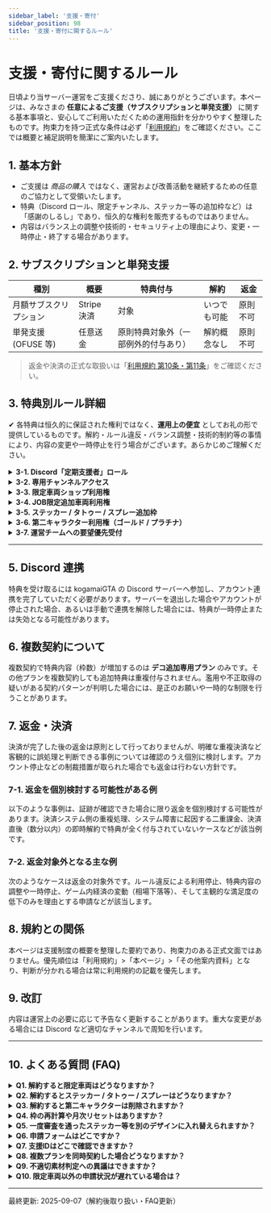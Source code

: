 ```yaml
---
sidebar_label: '支援・寄付'
sidebar_position: 98
title: '支援・寄付に関するルール'
---
```


# 支援・寄付に関するルール

日頃より当サーバー運営をご支援くださり、誠にありがとうございます。本ページは、みなさまの **任意によるご支援（サブスクリプションと単発支援）** に関する基本事項と、安心してご利用いただくための運用指針を分かりやすく整理したものです。拘束力を持つ正式な条件は必ず「[利用規約](/rules/terms-of-service)」をご確認ください。ここでは概要と補足説明を簡潔にご案内いたします。

## 1. 基本方針
- ご支援は *商品の購入* ではなく、運営および改善活動を継続するための任意のご協力として受領いたします。
- 特典（Discord ロール、限定チャンネル、ステッカー等の追加枠など）は「感謝のしるし」であり、恒久的な権利を販売するものではありません。
- 内容はバランス上の調整や技術的・セキュリティ上の理由により、変更・一時停止・終了する場合があります。

## 2. サブスクリプションと単発支援
| 種別 | 概要 | 特典付与 | 解約 | 返金 |
|------|------|----------|------|------|
| 月額サブスクリプション | Stripe 決済 | 対象 | いつでも可能 | 原則不可 |
| 単発支援 (OFUSE 等) | 任意送金 | 原則特典対象外（一部例外的付与あり） | 解約概念なし | 原則不可 |

> 返金や決済の正式な取扱いは「[利用規約 第10条・第11条](/rules/terms-of-service#第10条支援およびサブスクリプションについて)」をご確認ください。

## 3. 特典別ルール詳細
✔ 各特典は恒久的に保証された権利ではなく、**運用上の便宜** としてお礼の形で提供しているものです。解約・ルール違反・バランス調整・技術的制約等の事情により、内容の変更や一時停止を行う場合がございます。あらかじめご理解ください。

<details>
<summary><strong>3-1. Discord「定期支援者」ロール</strong></summary>
<div>
<ul>
<li><strong>目的</strong>: このロールは現在支援いただいている方を識別し、対応する専用チャンネルの閲覧・書き込み権限を自動付与するために表示しています。</li>
<li><strong>付与条件</strong>: 有効な支援契約が継続しており、かつ対象の Discord サーバーに参加していることが必要です。</li>
<li><strong>失効条件</strong>: 解約やサーバー退出、アカウント停止、または決済状況の確認ができない状態になった場合には、自動的にロールが外れることがあります。</li>
<li><strong>マナー</strong>: ロールを根拠に特権的な扱いを要求したり、威圧的・排他的な発言を行ったりすることはお控えください。通常の参加者と同様に節度あるコミュニケーションをお願いいたします。</li>
<li><strong>再付与</strong>: 再契約後は概ね 1 時間以内に自動反映されます。反映が遅い場合は一度ログアウトして再ログインしていただくと解消する場合があります。</li>
<li><strong>未反映対応</strong>: 24 時間経過しても付与されない場合は、領収書番号（トランザクション ID）と Discord ユーザー ID を添えてお問い合わせフォームよりご連絡ください。</li>
</ul>
</div>
</details>

<details>
<summary><strong>3-2. 専用チャンネルアクセス</strong></summary>
<div>
<ul>
<li><strong>目的</strong>: この専用チャンネルは開発状況の共有や改善提案、利用者間の建設的な情報交換を円滑に進めるための場として運用しています。</li>
<li><strong>適用ルール</strong>: 迷惑行為や虚偽情報の流布などを禁止する一般ルールがそのまま全面的に適用されます。特典利用者だからといって例外はありません。</li>
<li><strong>運用</strong>: 情報の鮮度と可読性を保つため、必要に応じて古いログを整理したり、一時的に書き込みを制限したりすることがあります。</li>
<li><strong>推奨</strong>: 再現手順を添えた不具合報告や、影響範囲と目的が明確な具体的改善提案、他者を尊重した建設的な議論を歓迎しています。</li>
<li><strong>控えてください</strong>: 個人への攻撃、根拠が乏しい推測の拡散、結果だけを急がせる単発の催促投稿などはお控えください。</li>
</ul>
</div>
</details>

<details>
<summary><strong>3-3. 限定車両ショップ利用権</strong></summary>
<div>
<ul>
<li><strong>対象</strong>: このショップの利用権はシルバー以上のプランに付与され、デコ追加専用プランのみの契約は対象外となります。</li>
<li><strong>入手方法</strong>: 限定車両はリアルマネーで直接販売するものではなく、ゲーム内通貨を用いて購入していただきます。</li>
<li><strong>解約後</strong>: 解約すると限定車両はガレージ内に残りますが出庫・利用はできなくなります。再契約すると再び出庫・利用できるようになります。</li>
<li><strong>調整</strong>: 性能や価格、ラインナップについてはゲーム全体のバランス維持を目的として必要に応じて変更する場合があります。</li>
<li><strong>調整例</strong>: 特定車両に性能が過度に集中している、あるいはゲーム内経済が著しく偏る懸念があると判断した場合には入れ替えや性能調整を行います。</li>
<li><strong>表示揺れ</strong>: 内部 ID の統合や再編作業期間中は一時的に表示順序や名称が変わって見える場合がありますが、仕様安定後に解消されます。</li>
</ul>
</div>
</details>

<details>
<summary><strong>3-4. JOB限定追加車両利用権</strong></summary>
<div>
<ul>
<li><strong>対象</strong>: この特典はシルバー以上の支援者で、かつ該当する職務に現在従事している方に限定されます。</li>
<li><strong>利用範囲</strong>: 職務または組織活動の遂行を目的とした利用を前提とし、恒常的な私的用途への転用が主目的になっている場合は制限対象です。</li>
<li><strong>失効</strong>: 辞職や解任等によって職務条件を喪失した時点でこの利用権は即時に失効します。</li>
<li><strong>禁止</strong>: 該当車両の第三者への譲渡やトレード、職務外での事実上の私物化継続は禁止します。</li>
<li><strong>例（制限対象）</strong>: 例えば警察専用の高速追跡車を私的なレースイベントで常用する行為は制限または是正要求の対象となります。</li>
<li><strong>確認</strong>: 運用の適正を保つため、必要に応じて利用状況や目的の確認を行う場合があります。</li>
</ul>
</div>
</details>

<details>
<summary><strong>3-5. ステッカー / タトゥー / スプレー追加枠</strong></summary>
<div>
<ul>
<li><strong>枠の考え方</strong>: 枠は「新しく貼る / 塗る」行為に利用できるスロット数で、月次リセットは行いません。</li>
<li><strong>複数契約</strong>: 枠数が増える複数契約はデコ追加専用プランのみ対象です。その他プランを重複契約しても枠は増加しません。</li>
<li><strong>解約後</strong>: 解約後は新規の貼り付け・塗布や差し替えができなくなります。既に反映済みのものは最長 6 ヶ月保持され、その後整理のため削除されることがあります。</li>
<li><strong>削除・入れ替え制限</strong>: 一度審査を通過したステッカー / タトゥーは、重大な問題（権利侵害・公序良俗違反等）が判明しない限り任意の削除・入れ替えはできません。</li>
<li><strong>申請先</strong>: 提出は専用フォーム（<a href="https://gta-player.kogamai.com/upload-menu" target="_blank" rel="noopener noreferrer">アップロードフォーム</a>）から行ってください。</li>
<li><strong>審査観点</strong>: 権利の明確性、公序良俗適合、視認性、他者体験、負荷等を総合的に確認します。</li>
<li><strong>差し戻し例</strong>: 透過抜け、極端な低/高解像度、権利不明、背景とのコントラスト不足、一度に大量提出などです。</li>
<li><strong>再審査</strong>: 不許可の場合は理由を簡潔に通知します。追加資料や証跡を添えて再申請いただけます。</li>
</ul>
</div>
</details>

<details>
<summary><strong>3-6. 第二キャラクター利用権（ゴールド / プラチナ）</strong></summary>
<div>
<p>公平性とロールプレイ品質を守るための要点です。核心のみ簡潔に記載しています。</p>
<ul>
<li><strong>利用資格</strong>: この特典はゴールドまたはプラチナの契約が有効な期間のみ利用できます。</li>
<li><strong>目的</strong>: 第二キャラクターは物語表現の幅を広げるための便宜的な特典であり、経済面や情報面での優位獲得を狙う用途は本来の想定ではありません。</li>
<li><strong>完全分離</strong>: 両キャラクターの名前・外見・人格・経歴・人間関係・保有資産・獲得情報などは混在させず、互いに独立した存在として扱ってください。</li>
<li><strong>知識遮断</strong>: 片方で得た IC / OOC の知識やメタ情報を、もう一方の行動判断に転用することは禁止です。</li>
<li><strong>資産遮断</strong>: 金銭・車両・物品などを直接渡したり、第三者を経由させたり、意図的に置き去りにして別キャラクターで回収したりする形で移転することはできません。</li>
<li><strong>干渉禁止</strong>: 一方の死亡・逮捕など不利益な結果を、他方の行動で実質的に補填・帳消しにすることは禁止です。</li>
<li><strong>代理行為禁止</strong>: 復讐・潜入・継続中の取引や情報収集などを別キャラクターが引き継いで継続することはできません。</li>
<li><strong>組織制限</strong>: 利益相反が大きい対立関係の組織（例: 取締機関と対象犯罪組織など）へ同時所属することは状況に応じて制限または禁止します。</li>
<li><strong>例: 不可</strong>: 警察キャラクターで取得した犯罪組織リストをギャングキャラクターの作戦に利用する行為、あるいは一方で資産を置き去りにし他方で回収する行為などは認められません。</li>
<li><strong>例: 可</strong>: 互いに接点のない職種を選び、別コミュニティで独立した目的を持つ新規ストーリーを展開する形は許容されます。</li>
<li><strong>監査</strong>: 不自然な資産移動や行動パターンが検知された場合には、状況を確認するためのヒアリングやログ調査を行うことがあります。</li>
<li><strong>対応</strong>: 違反が確認された場合は警告、特典一時停止、特典剥奪、重大性に応じたアカウント停止といった段階的または即時の対応を行います。</li>
<li><strong>再申請</strong>: 剥奪後に再度利用を希望する場合は最短で 30 日経過後に、再発防止策を明示したうえで申請していただく必要があります。</li>
<li><strong>解約後</strong>: 解約により第二キャラクターの利用権限は停止しますが、キャラクターデータ自体は最長 6 ヶ月保持され、その後整理のため削除されることがあります。再契約時に保持期間内であれば再び利用できます。</li>
<li><strong>メタ防止</strong>: 「偶然知った」「たまたま見かけた」などの名目で実質的な情報共有を正当化する行為も禁止です。</li>
</ul>
<details>
<summary><strong>補足: よくあるグレーゾーン</strong></summary>
<div>
<ul>
<li><strong>双子 / 親族設定</strong>: 物語上のゆるやかな家族・親族・双子設定自体は認められますが、知識や資産、過去事件の具体的内容を共有して行動最適化を図ることはできません。</li>
<li><strong>同一職種再挑戦</strong>: 同じ職種を別キャラクターで再挑戦する際には、前キャラクターの失敗理由や業務ノウハウを引き継いで最初から効率化する形を避けてください。</li>
<li><strong>偶然の接触</strong>: 一時的かつ表層的な遭遇は構いませんが、継続的に交流したり協力関係を築いたりする形は分離原則に反します。</li>
<li><strong>共有拠点</strong>: 倉庫や金庫、個人保管領域を介して間接的に資産へアクセスさせる行為も実質的な資産移動とみなされます。</li>
<li><strong>観戦配信視聴</strong>: 観戦や配信で入手した情報をもう一方のキャラクターが即座に活用することはできません。時間を空けても意図的転用であれば不可です。</li>
</ul>
</div>
</details>

</div>
</details>

<details>
<summary><strong>3-7. 運営チームへの要望優先受付</strong></summary>
<div>
<ul>
<li><strong>対象</strong>: 原則としてプラチナ支援者を対象に受け付け、運営裁量で一部のゴールド支援者を含める場合があります。</li>
<li><strong>内容</strong>: 主に再現手順を伴う不具合報告、生活品質（QoL）を向上させる軽量な改善案、小規模かつ限定的な機能追加提案を想定しています。</li>
<li><strong>非保証</strong>: いただいた提案の実装可否や時期は、全体バランスやリソース状況を踏まえて判断するため確約はできません。</li>
<li><strong>控えてください</strong>: 特定個人のみが利益を得る要求、他者の不利益や排除を誘導する内容、短時間での過度な反復投稿はご遠慮ください。</li>
<li><strong>優先されやすい</strong>: 再現手順と影響範囲が明確な不具合報告、多数の利用者に効果が及ぶ改善、実装コストに比して高い改善効果が見込める案は優先的に検討されやすくなります。</li>
<li><strong>採用困難</strong>: 一部利用者だけが独占的利益を得る案、既存要素を包括的に否定するだけの提案、根幹システムを大規模に作り直す必要がある案は採用が難しい傾向にあります。</li>
<li><strong>回答方針</strong>: 個別に返信できない場合は、進捗や判断結果をまとめて告知する形を取ることがあります。</li>
</ul>
</div>
</details>

---

## 5. Discord 連携
特典を受け取るには kogamaiGTA の Discord サーバーへ参加し、アカウント連携を完了していただく必要があります。サーバーを退出した場合やアカウントが停止された場合、あるいは手動で連携を解除した場合には、特典が一時停止または失効となる可能性があります。

## 6. 複数契約について
複数契約で特典内容（枠数）が増加するのは **デコ追加専用プラン** のみです。その他プランを複数契約しても追加特典は重複付与されません。濫用や不正取得の疑いがある契約パターンが判明した場合には、是正のお願いや一時的な制限を行うことがあります。

## 7. 返金・決済
決済が完了した後の返金は原則として行っておりませんが、明確な重複決済など客観的に誤処理と判断できる事例については確認のうえ個別に検討します。アカウント停止などの制裁措置が取られた場合でも返金は行わない方針です。

### 7-1. 返金を個別検討する可能性がある例
以下のような事例は、証跡が確認できた場合に限り返金を個別検討する可能性があります。決済システム側の重複処理、システム障害に起因する二重課金、決済直後（数分以内）の即時解約で特典が全く付与されていないケースなどが該当例です。

### 7-2. 返金対象外となる主な例
次のようなケースは返金の対象外です。ルール違反による利用停止、特典内容の調整や一時停止、ゲーム内経済の変動（相場下落等）、そして主観的な満足度の低下のみを理由とする申請などが該当します。

## 8. 規約との関係
本ページは支援制度の概要を整理した要約であり、拘束力のある正式文面ではありません。優先順位は「利用規約」>「本ページ」>「その他案内資料」となり、判断が分かれる場合は常に利用規約の記載を優先します。

## 9. 改訂
内容は運営上の必要に応じて予告なく更新することがあります。重大な変更がある場合には Discord など適切なチャンネルで周知を行います。

---
## 10. よくある質問 (FAQ)

<details>
<summary><strong>Q1. 解約すると限定車両はどうなりますか？</strong></summary>
<div>解約すると限定車両をガレージから出せなくなります。車両データ自体はガレージ内に残存し、再契約すれば再び出庫できるようになります。</div>
</details>
<details>
<summary><strong>Q2. 解約するとステッカー / タトゥー / スプレーはどうなりますか？</strong></summary>
<div>新規の貼り付けや塗布および差し替えが行えなくなります。既に適用済みのものは最長 6 ヶ月保持され、その後整理目的で削除されることがあります。</div>
</details>
<details>
<summary><strong>Q3. 解約すると第二キャラクターは削除されますか？</strong></summary>
<div>利用権は停止しますがキャラクターデータは最長 6 ヶ月保持されます。保持期間内に再契約すれば再利用できます。その後は整理で削除される可能性があります。</div>
</details>
<details>
<summary><strong>Q4. 枠の再計算や月次リセットはありますか？</strong></summary>
<div>月次リセットはありません。枠は新規適用に使えるスロット数を示し、消費・回復の概念はありません。</div>
</details>
<details>
<summary><strong>Q5. 一度審査を通ったステッカー等を別のデザインに入れ替えられますか？</strong></summary>
<div>原則できません。重大な問題（権利侵害・公序良俗違反等）が判明した場合のみ運営判断で削除・差し替えを検討します。</div>
</details>
<details>
<summary><strong>Q6. 申請フォームはどこですか？</strong></summary>
<div>専用アップロードフォーム（<a href="https://gta-player.kogamai.com/upload-menu" target="_blank" rel="noopener noreferrer">こちら</a>）から提出してください。</div>
</details>
<details>
<summary><strong>Q7. 支援IDはどこで確認できますか？</strong></summary>
<div>「支援 ID」という名称の識別子はありません。決済事業者の領収書番号（トランザクション ID）をご提示ください。</div>
</details>
<details>
<summary><strong>Q8. 複数プランを同時契約した場合どうなりますか？</strong></summary>
<div>枠数が増える複数契約効果があるのはデコ追加専用プランのみです。その他プランを重ねても特典は重複しません。</div>
</details>
<details>
<summary><strong>Q9. 不適切素材判定への異議はできますか？</strong></summary>
<div>一次判断の理由を簡潔にお知らせします。追加資料や権利証跡を添えて再申請していただくことで再審査が可能です。</div>
</details>
<details>
<summary><strong>Q10. 限定車両以外の申請状況が遅れている場合は？</strong></summary>
<div>大型アップデート準備や権利確認、負荷検証が重なっている可能性があります。進行状況は専用チャンネルで順次共有します。</div>
</details>

---
最終更新: 2025-09-07（解約後取り扱い・FAQ更新）
